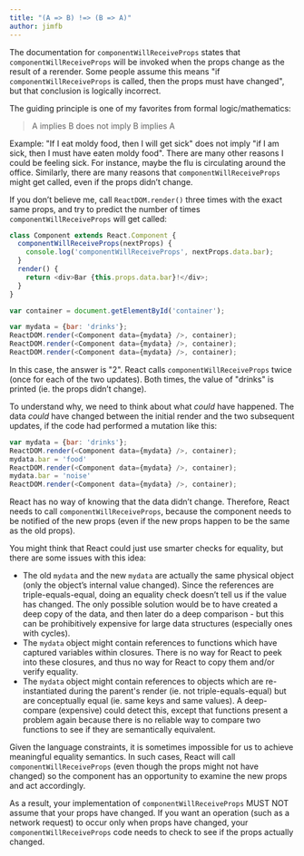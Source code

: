 ```yaml
---
title: "(A => B) !=> (B => A)"
author: jimfb
---
```


The documentation for `componentWillReceiveProps` states that `componentWillReceiveProps` will be invoked when the props change as the result of a rerender. Some people assume this means "if `componentWillReceiveProps` is called, then the props must have changed", but that conclusion is logically incorrect.

The guiding principle is one of my favorites from formal logic/mathematics:
 > A implies B does not imply B implies A

Example: "If I eat moldy food, then I will get sick" does not imply "if I am sick, then I must have eaten moldy food". There are many other reasons I could be feeling sick. For instance, maybe the flu is circulating around the office. Similarly, there are many reasons that `componentWillReceiveProps` might get called, even if the props didn’t change.

If you don’t believe me, call `ReactDOM.render()` three times with the exact same props, and try to predict the number of times `componentWillReceiveProps` will get called:


```js
class Component extends React.Component {
  componentWillReceiveProps(nextProps) {
    console.log('componentWillReceiveProps', nextProps.data.bar);
  }
  render() {
    return <div>Bar {this.props.data.bar}!</div>;
  }
}

var container = document.getElementById('container');

var mydata = {bar: 'drinks'};
ReactDOM.render(<Component data={mydata} />, container);
ReactDOM.render(<Component data={mydata} />, container);
ReactDOM.render(<Component data={mydata} />, container);
```


In this case, the answer is "2". React calls `componentWillReceiveProps` twice (once for each of the two updates). Both times, the value of "drinks" is printed (ie. the props didn’t change).

To understand why, we need to think about what *could* have happened. The data *could* have changed between the initial render and the two subsequent updates, if the code had performed a mutation like this:

```js
var mydata = {bar: 'drinks'};
ReactDOM.render(<Component data={mydata} />, container);
mydata.bar = 'food'
ReactDOM.render(<Component data={mydata} />, container);
mydata.bar = 'noise'
ReactDOM.render(<Component data={mydata} />, container);
```

React has no way of knowing that the data didn’t change. Therefore, React needs to call `componentWillReceiveProps`, because the component needs to be notified of the new props (even if the new props happen to be the same as the old props).

You might think that React could just use smarter checks for equality, but there are some issues with this idea:

 * The old `mydata` and the new `mydata` are actually the same physical object (only the object’s internal value changed). Since the references are triple-equals-equal, doing an equality check doesn’t tell us if the value has changed. The only possible solution would be to have created a deep copy of the data, and then later do a deep comparison - but this can be prohibitively expensive for large data structures (especially ones with cycles).
 * The `mydata` object might contain references to functions which have captured variables within closures. There is no way for React to peek into these closures, and thus no way for React to copy them and/or verify equality.
 * The `mydata` object might contain references to objects which are re-instantiated during the parent's render (ie. not triple-equals-equal) but are conceptually equal (ie. same keys and same values). A deep-compare (expensive) could detect this, except that functions present a problem again because there is no reliable way to compare two functions to see if they are semantically equivalent.

Given the language constraints, it is sometimes impossible for us to achieve meaningful equality semantics. In such cases, React will call `componentWillReceiveProps` (even though the props might not have changed) so the component has an opportunity to examine the new props and act accordingly.

As a result, your implementation of `componentWillReceiveProps` MUST NOT assume that your props have changed. If you want an operation (such as a network request) to occur only when props have changed, your `componentWillReceiveProps` code needs to check to see if the props actually changed.



